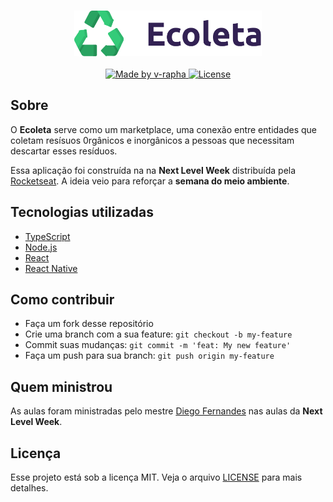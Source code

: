 <h3 align="center">
    <img alt="Logo" title="#logo" width="300px" src=".github/logo.png">
</h3>

<p align="center">
  <a href="https://www.linkedin.com/in/vinicius-raphael/">
    <img alt="Made by v-rapha" src="https://img.shields.io/badge/made%20by-Vinicius%20Raphael-brightgreen" />
  </a>
    
  <a href="https://github.com/v-rapha/ecoleta/blob/master/LICENSE">
    <img alt="License" src="https://img.shields.io/badge/license-MIT-brightgreen" />
  </a>
</p>

## Sobre
O <strong>Ecoleta</strong> serve como um marketplace, uma conexão entre entidades que coletam resísuos 0rgânicos e inorgânicos a pessoas que necessitam descartar esses resíduos.

Essa aplicação foi construída na na <strong>Next Level Week</strong> distribuída pela <a href="https://rocketseat.com.br">Rocketseat</a>. A ideia veio para reforçar a <strong>semana do meio ambiente</strong>.

## Tecnologias utilizadas
<ul>
  <li><a href="https://www.typescriptlang.org">TypeScript</a></li>
  <li><a href="https://nodejs.org/en/">Node.js</a></li>
  <li><a href="https://reactjs.org">React</a></li>
  <li><a href="https://reactnative.dev">React Native</a></li>
</ul>

## Como contribuir
<ul>
  <li>Faça um fork desse repositório</li>
  <li>Crie uma branch com a sua feature: <code>git checkout -b my-feature</code></li>
  <li>Commit suas mudanças: <code>git commit -m 'feat: My new feature'</code></li>
  <li>Faça um push para sua branch: <code>git push origin my-feature</code></li>
</ul>

## Quem ministrou
As aulas foram ministradas pelo mestre <a href="https://github.com/diego3g">Diego Fernandes</a> nas aulas da <strong>Next Level Week</strong>.

## Licença
Esse projeto está sob a licença MIT. Veja o arquivo [LICENSE](LICENSE) para mais detalhes.
